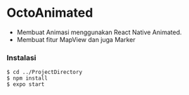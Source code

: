 # OctoAnimated
- Membuat Animasi menggunakan React Native Animated.
- Membuat fitur MapView dan juga Marker

### Instalasi

```
$ cd ../ProjectDirectory
$ npm install
$ expo start
```
